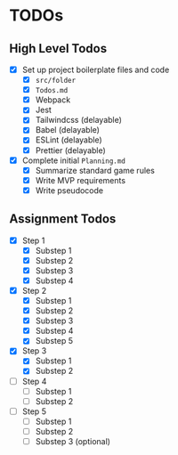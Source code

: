 # TODOs

## High Level Todos

- [x] Set up project boilerplate files and code
  - [x] `src/folder`
  - [x] `Todos.md`
  - [x] Webpack
  - [x] Jest
  - [x] Tailwindcss (delayable)
  - [x] Babel (delayable)
  - [x] ESLint (delayable)
  - [x] Prettier (delayable)
- [x] Complete initial `Planning.md`
  - [x] Summarize standard game rules
  - [x] Write MVP requirements
  - [x] Write pseudocode

## Assignment Todos

- [x] Step 1
  - [x] Substep 1
  - [x] Substep 2
  - [x] Substep 3
  - [x] Substep 4
- [x] Step 2
  - [x] Substep 1
  - [x] Substep 2
  - [x] Substep 3
  - [x] Substep 4
  - [x] Substep 5
- [x] Step 3
  - [x] Substep 1
  - [x] Substep 2
- [ ] Step 4
  - [ ] Substep 1
  - [ ] Substep 2
- [ ] Step 5
  - [ ] Substep 1
  - [ ] Substep 2
  - [ ] Substep 3 (optional)
